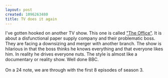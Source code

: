 ```yaml
--- 
layout: post
created: 1096263480
title: TV does it again
---
```

I've gotten hooked on another TV show.  This one is called <a href="http://www.imdb.com/title/tt0290978/">"The Office"</a>.  It is about a disfunctional paper supply company and their problematic boss.  They are facing a downsizing and merger with another branch.  The show is hilarious in that the boss thinks he knows everything and that everyone likes him.  In reality he drives everyone nuts.  The style is almost like a documentary or reality show.  Well done BBC.
<br />
<br />On a 24 note, we are through with the first 8 episodes of season 3.
